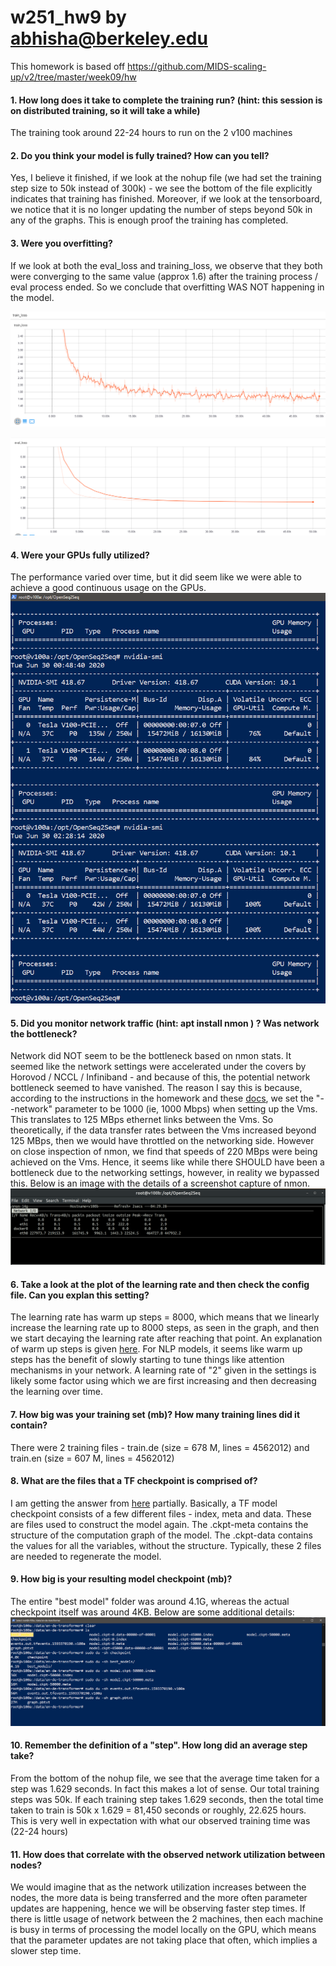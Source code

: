 # w251_hw9 by abhisha@berkeley.edu

This homework is based off https://github.com/MIDS-scaling-up/v2/tree/master/week09/hw

#### 1. How long does it take to complete the training run? (hint: this session is on distributed training, so it will take a while)

The training took around 22-24 hours to run on the 2 v100 machines

#### 2. Do you think your model is fully trained? How can you tell?

Yes, I believe it finished, if we look at the nohup file (we had set the training step size to 50k instead of 300k) - we see the bottom of the file explicitly indicates that training has finished. Moreover, if we look at the tensorboard, we notice that it is no longer updating the number of steps beyond 50k in any of the graphs. This is enough proof the training has completed.

#### 3. Were you overfitting?

If we look at both the eval_loss and training_loss, we observe that they both were converging to the same value (approx 1.6) after the training process / eval process ended. So we conclude that overfitting WAS NOT happening in the model.

![train](https://github.com/abhisha1991/w251_hw9/blob/master/Final/Train_Loss.PNG)

![eval](https://github.com/abhisha1991/w251_hw9/blob/master/Final/Eval_Loss.PNG)

#### 4. Were your GPUs fully utilized?

The performance varied over time, but it did seem like we were able to achieve a good continuous usage on the GPUs. 
![gpu](https://github.com/abhisha1991/w251_hw9/blob/master/Final/GPU.PNG)

#### 5. Did you monitor network traffic (hint: apt install nmon ) ? Was network the bottleneck?

Network did NOT seem to be the bottleneck based on nmon stats. It seemed like the network settings were accelerated under the covers by Horovod / NCCL / Infiniband - and because of this, the potential network bottleneck seemed to have vanished. The reason I say this is because, according to the instructions in the homework and these [docs](https://cloud.ibm.com/docs/cli?topic=cli-cli-virtual-servers), we set the "--network" parameter to be 1000 (ie, 1000 Mbps) when setting up the Vms. This translates to 125 MBps ethernet links between the Vms. So theoretically, if the data transfer rates between the Vms increased beyond 125 MBps, then we would have throttled on the networking side. However on close inspection of nmon, we find that speeds of 220 MBps were being achieved on the Vms. Hence, it seems like while there SHOULD have been a bottleneck due to the networking settings, however, in reality we bypassed this. Below is an image with the details of a screenshot capture of nmon. 
![nmon](https://github.com/abhisha1991/w251_hw9/blob/master/Final/nmon.png)

#### 6. Take a look at the plot of the learning rate and then check the config file. Can you explan this setting?

The learning rate has warm up steps = 8000, which means that we linearly increase the learning rate up to 8000 steps, as seen in the graph, and then we start decaying the learning rate after reaching that point. An explanation of warm up steps is given [here](https://datascience.stackexchange.com/questions/55991/in-the-context-of-deep-learning-what-is-training-warmup-steps). For NLP models, it seems like warm up steps has the benefit of slowly starting to tune things like attention mechanisms in your network. A learning rate of "2" given in the settings is likely some factor using which we are first increasing and then decreasing the learning over time.

#### 7. How big was your training set (mb)? How many training lines did it contain?

There were 2 training files - train.de (size = 678 M, lines = 4562012) and train.en (size = 607 M, lines = 4562012)

#### 8. What are the files that a TF checkpoint is comprised of?

I am getting the answer from [here](https://stackoverflow.com/questions/44516609/tensorflow-what-is-the-relationship-between-ckpt-file-and-ckpt-meta-and-ckp) partially. Basically, a TF model checkpoint consists of a few different files - index, meta and data. These are files used to construct the model again. The .ckpt-meta contains the structure of the computation graph of the model. The .ckpt-data contains the values for all the variables, without the structure. Typically, these 2 files are needed to regenerate the model.

#### 9. How big is your resulting model checkpoint (mb)?

The entire "best model" folder was around 4.1G, whereas the actual checkpoint itself was around 4KB. Below are some additional details:
![model_size](https://github.com/abhisha1991/w251_hw9/blob/master/Final/ModelSize.PNG)

#### 10. Remember the definition of a "step". How long did an average step take?

From the bottom of the nohup file, we see that the average time taken for a step was 1.629 seconds. In fact this makes a lot of sense. Our total training steps was 50k. If each training step takes 1.629 seconds, then the total time taken to train is 50k x 1.629 = 81,450 seconds or roughly, 22.625 hours. This is very well in expectation with what our observed training time was (22-24 hours)

#### 11. How does that correlate with the observed network utilization between nodes?

We would imagine that as the network utilization increases between the nodes, the more data is being transferred and the more often parameter updates are happening, hence we will be observing faster step times. If there is little usage of network between the 2 machines, then each machine is busy in terms of processing the model locally on the GPU, which means that the parameter updates are not taking place that often, which implies a slower step time.
